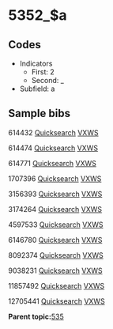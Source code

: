 # 5352\_$a

## Codes

-   Indicators
    -   First: 2
    -   Second: \_
-   Subfield: a

## Sample bibs

614432 [Quicksearch](https://search.library.yale.edu/catalog/614432) [VXWS](http://prodorbis.library.yale.edu:7014/vxws/GetHoldingsService?bibId=614432)

614474 [Quicksearch](https://search.library.yale.edu/catalog/614474) [VXWS](http://prodorbis.library.yale.edu:7014/vxws/GetHoldingsService?bibId=614474)

614771 [Quicksearch](https://search.library.yale.edu/catalog/614771) [VXWS](http://prodorbis.library.yale.edu:7014/vxws/GetHoldingsService?bibId=614771)

1707396 [Quicksearch](https://search.library.yale.edu/catalog/1707396) [VXWS](http://prodorbis.library.yale.edu:7014/vxws/GetHoldingsService?bibId=1707396)

3156393 [Quicksearch](https://search.library.yale.edu/catalog/3156393) [VXWS](http://prodorbis.library.yale.edu:7014/vxws/GetHoldingsService?bibId=3156393)

3174264 [Quicksearch](https://search.library.yale.edu/catalog/3174264) [VXWS](http://prodorbis.library.yale.edu:7014/vxws/GetHoldingsService?bibId=3174264)

4597533 [Quicksearch](https://search.library.yale.edu/catalog/4597533) [VXWS](http://prodorbis.library.yale.edu:7014/vxws/GetHoldingsService?bibId=4597533)

6146780 [Quicksearch](https://search.library.yale.edu/catalog/6146780) [VXWS](http://prodorbis.library.yale.edu:7014/vxws/GetHoldingsService?bibId=6146780)

8092374 [Quicksearch](https://search.library.yale.edu/catalog/8092374) [VXWS](http://prodorbis.library.yale.edu:7014/vxws/GetHoldingsService?bibId=8092374)

9038231 [Quicksearch](https://search.library.yale.edu/catalog/9038231) [VXWS](http://prodorbis.library.yale.edu:7014/vxws/GetHoldingsService?bibId=9038231)

11857492 [Quicksearch](https://search.library.yale.edu/catalog/11857492) [VXWS](http://prodorbis.library.yale.edu:7014/vxws/GetHoldingsService?bibId=11857492)

12705441 [Quicksearch](https://search.library.yale.edu/catalog/12705441) [VXWS](http://prodorbis.library.yale.edu:7014/vxws/GetHoldingsService?bibId=12705441)

**Parent topic:**[535](../../tags/535/535.md)

